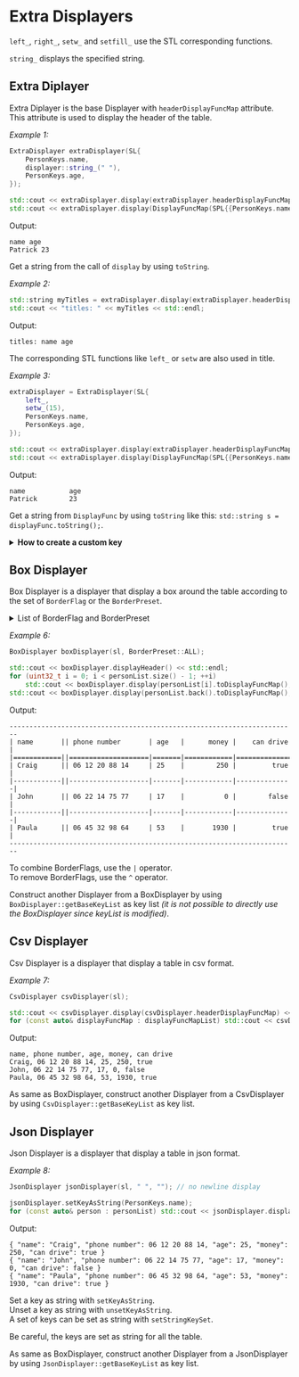 # Extra Displayers


`left_`, `right_`, `setw_` and `setfill_` use the STL corresponding functions.

`string_` displays the specified string.

## Extra Diplayer

Extra Diplayer is the base Displayer with `headerDisplayFuncMap` attribute. This attribute is used to display the header of the table.

*Example 1:*
```cpp
ExtraDisplayer extraDisplayer(SL{
	PersonKeys.name,
	displayer::string_(" "),
	PersonKeys.age,
});

std::cout << extraDisplayer.display(extraDisplayer.headerDisplayFuncMap) << std::endl;
std::cout << extraDisplayer.display(DisplayFuncMap(SPL{{PersonKeys.name, "Patrick"}, {PersonKeys.age, "23"}})) << std::endl;
```

Output:
```
name age
Patrick 23
```

Get a string from the call of `display` by using `toString`.

*Example 2:*
```cpp
std::string myTitles = extraDisplayer.display(extraDisplayer.headerDisplayFuncMap).toString();
std::cout << "titles: " << myTitles << std::endl;
```

Output:
```
titles: name age
```

The corresponding STL functions like `left_` or `setw` are also used in title.

*Example 3:*

```cpp
extraDisplayer = ExtraDisplayer(SL{
	left_,
	setw_(15),
	PersonKeys.name,
	PersonKeys.age,
});

std::cout << extraDisplayer.display(extraDisplayer.headerDisplayFuncMap) << std::endl;
std::cout << extraDisplayer.display(DisplayFuncMap(SPL{{PersonKeys.name, "Patrick"}, {PersonKeys.age, "23"}})) << std::endl;
```

Output:
```
name           age
Patrick        23
```


Get a string from `DisplayFunc` by using `toString` like this: `std::string s = displayFunc.toString();`.

<details><summary><b>How to create a custom key</b></summary>

There are 2 types of custom key:

- **DisplayFunc key: key that only modify the stream**

*Example 4:*

```cpp
// out of main
static std::string dec_ = []()
{
	std::string key = "dec_";
	displayer::globalDisplayFuncMap.emplace(key, std::dec);
	return key;
}();
static std::string hex_ = []()
{
	std::string key = "hex_";
	displayer::globalDisplayFuncMap.emplace(key, std::hex);
	return key;
}();
// in main...
extraDisplayer = ExtraDisplayer(SL{
	left_,
	dec_,
	string_("dec "),
	setw_(5),
	PersonKeys.age,
	hex_,
	string_(" hex "),
	PersonKeys.age,
});

auto ageLambda = DISPLAY_FUNC_LAMBDA() { os << 28; };
std::cout << extraDisplayer.display(extraDisplayer.headerDisplayFuncMap) << std::endl;
std::cout << extraDisplayer.display(DisplayFuncMap{{PersonKeys.age, ageLambda}}) << std::endl;
```

Output:
```
dec age   hex age
dec 28    hex 1c
```

*Example 5:*

- **ExtensionDisplayFunc key: key that modify the display of the value associated to the key**

```cpp
// out of main
static std::string toupper_(const std::string& key)
{
	displayer::globalEdfMap.emplace(
		key, EDF_LAMBDA() {
			std::string s = displayFunc.toString();
			std::transform(s.begin(), s.end(), s.begin(), toupper);
			os << s;
		});
	return key;
}
// in main
extraDisplayer = ExtraDisplayer(SL{
	left_,
	setw_(15),
	toupper_(PersonKeys.name),
	PersonKeys.age,
});

std::cout << extraDisplayer.display(extraDisplayer.headerDisplayFuncMap) << std::endl;
std::cout << extraDisplayer.display(DisplayFuncMap(SPL{{PersonKeys.name, "Patrick"}, {PersonKeys.age, "23"}})) << std::endl;
```

Output:
```
NAME           age
PATRICK        23
```

</details>

## Box Displayer

Box Displayer is a displayer that display a box around the table according to the set of `BorderFlag` or the `BorderPreset`.

<details><summary>List of BorderFlag and BorderPreset</summary>

```cpp
enum BorderFlag : uint8_t
{
	TOP = 1 << 0,
	BOTTOM = 1 << 1,
	LEFT = 1 << 2,
	RIGHT = 1 << 3,
	FIRST_LINE = 1 << 4,
	FIRST_COL = 1 << 5,
	H_SPLIT = 1 << 6,
	V_SPLIT = 1 << 7,
};

enum BorderPreset : uint8_t
{
	ALL = uint8_t(-1),
	NONE = 0,
	ALL_BORDERS = TOP | BOTTOM | LEFT | RIGHT,
	ALL_SPLITS = H_SPLIT | V_SPLIT,
	ALL_FIRSTS = FIRST_LINE | FIRST_COL,
	H_BORDERS = TOP | BOTTOM,
	V_BORDERS = LEFT | RIGHT,
	DEFAULT = ALL ^ H_SPLIT ^ FIRST_COL,
};
```

</details>

*Example 6:*

```cpp
BoxDisplayer boxDisplayer(sl, BorderPreset::ALL);

std::cout << boxDisplayer.displayHeader() << std::endl;
for (uint32_t i = 0; i < personList.size() - 1; ++i)
	std::cout << boxDisplayer.display(personList[i].toDisplayFuncMap(), false) << std::endl;
std::cout << boxDisplayer.display(personList.back().toDisplayFuncMap(), true) << std::endl;
```

Output:
```
------------------------------------------------------------------------
| name       || phone number       | age   |      money |    can drive |
|============||====================|=======|============|==============|
| Craig      || 06 12 20 88 14     | 25    |        250 |         true |
|------------||--------------------|-------|------------|--------------|
| John       || 06 22 14 75 77     | 17    |          0 |        false |
|------------||--------------------|-------|------------|--------------|
| Paula      || 06 45 32 98 64     | 53    |       1930 |         true |
------------------------------------------------------------------------
```

To combine BorderFlags, use the `|` operator.  
To remove BorderFlags, use the `^` operator.

Construct another Displayer from a BoxDisplayer by using `BoxDisplayer::getBaseKeyList` as key list *(it is not possible to directly use the BoxDisplayer since keyList is modified)*.

## Csv Displayer

Csv Displayer is a displayer that display a table in csv format.

*Example 7:*

```cpp
CsvDisplayer csvDisplayer(sl);

std::cout << csvDisplayer.display(csvDisplayer.headerDisplayFuncMap) << std::endl;
for (const auto& displayFuncMap : displayFuncMapList) std::cout << csvDisplayer.display(displayFuncMap) << std::endl;
```

Output:
```
name, phone number, age, money, can drive
Craig, 06 12 20 88 14, 25, 250, true
John, 06 22 14 75 77, 17, 0, false
Paula, 06 45 32 98 64, 53, 1930, true
```

As same as BoxDisplayer, construct another Displayer from a CsvDisplayer by using `CsvDisplayer::getBaseKeyList` as key list.

## Json Displayer

Json Displayer is a displayer that display a table in json format.

*Example 8:*

```cpp
JsonDisplayer jsonDisplayer(sl, " ", ""); // no newline display

jsonDisplayer.setKeyAsString(PersonKeys.name);
for (const auto& person : personList) std::cout << jsonDisplayer.display(person.toDisplayFuncMap()) << std::endl;
```

Output:
```
{ "name": "Craig", "phone number": 06 12 20 88 14, "age": 25, "money": 250, "can drive": true }
{ "name": "John", "phone number": 06 22 14 75 77, "age": 17, "money": 0, "can drive": false }
{ "name": "Paula", "phone number": 06 45 32 98 64, "age": 53, "money": 1930, "can drive": true }
```

Set a key as string with `setKeyAsString`.  
Unset a key as string with `unsetKeyAsString`.  
A set of keys can be set as string with `setStringKeySet`.

Be careful, the keys are set as string for all the table.

As same as BoxDisplayer, construct another Displayer from a JsonDisplayer by using `JsonDisplayer::getBaseKeyList` as key list.
